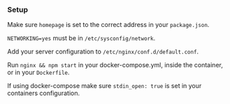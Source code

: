 ### Setup
Make sure `homepage` is set to the correct address in your `package.json`.

`NETWORKING=yes` must be in `/etc/sysconfig/network`.

Add your server configuration to `/etc/nginx/conf.d/default.conf`.

Run `nginx && npm start` in your docker-compose.yml, inside the container, or in your `Dockerfile`.

If using docker-compose make sure `stdin_open: true` is set in your containers configuration.
